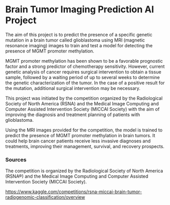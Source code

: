 # Brain Tumor Imaging Prediction AI Project 

The aim of this project is to predict the presence of a specific genetic mutation in a brain tumor called glioblastoma using MRI (magnetic resonance imaging) images to train and test a model for detecting the presence of MGMT promoter methylation.

MGMT promoter methylation has been shown to be a favorable prognostic factor and a strong predictor of chemotherapy sensitivity. However, current genetic analysis of cancer requires surgical intervention to obtain a tissue sample, followed by a waiting period of up to several weeks to determine the genetic characterization of the tumor. In the case of a positive result for the mutation, additional surgical intervention may be necessary.

This project was initiated by the competition organized by the Radiological Society of North America (RSNA) and the Medical Image Computing and Computer Assisted Intervention Society (MICCAI Society) with the aim of improving the diagnosis and treatment planning of patients with glioblastoma.

Using the MRI images provided for the competition, the model is trained to predict the presence of MGMT promoter methylation in brain tumors. It could help brain cancer patients receive less invasive diagnoses and treatments, improving their management, survival, and recovery prospects.

### Sources 
The competition is organized by the Radiological Society of North America (RSNA®) and the Medical Image Computing and Computer Assisted Intervention Society (MICCAI Society).

https://www.kaggle.com/competitions/rsna-miccai-brain-tumor-radiogenomic-classification/overview
